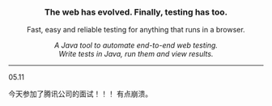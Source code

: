 <h3 align="center">
  The web has evolved. Finally, testing has too.
</h3>

<p align="center">
  Fast, easy and reliable testing for anything that runs in a browser.
</p>


<p align="center">
    <i>A Java tool to automate end-to-end web testing.
    <br/>
    Write tests in Java, run them and view results.
    </i>
</p>


































<hr />
05.11

今天参加了腾讯公司的面试！！！ 有点崩溃。
